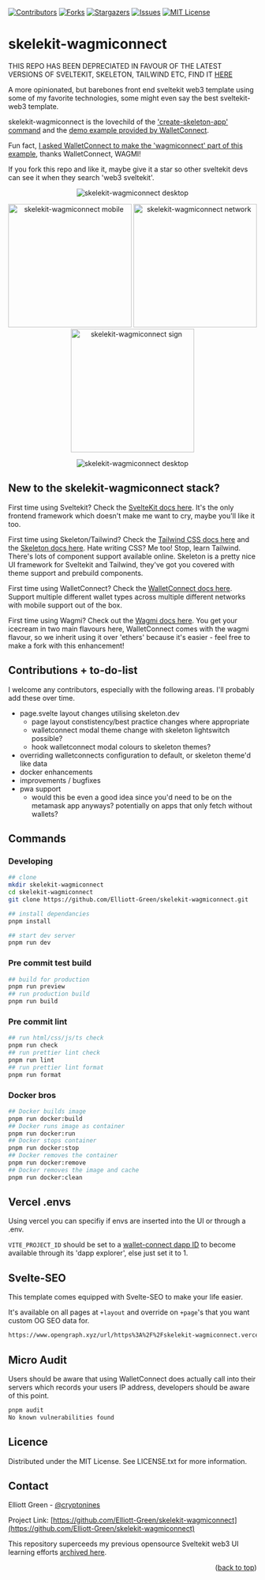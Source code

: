 <!-- Improved compatibility of back to top link -->

<a name="readme-top"></a>

[![Contributors][contributors-shield]][contributors-url]
[![Forks][forks-shield]][forks-url]
[![Stargazers][stars-shield]][stars-url]
[![Issues][issues-shield]][issues-url]
[![MIT License][license-shield]][license-url]

# skelekit-wagmiconnect

THIS REPO HAS BEEN DEPRECIATED IN FAVOUR OF THE LATEST VERSIONS OF SVELTEKIT, SKELETON, TAILWIND ETC, FIND IT [HERE](https://github.com/Elliott-Green/sveltekit-reown-ethers)

A more opinionated, but barebones front end sveltekit web3 template using some of my favorite technologies, some might even say the best sveltekit-web3 template.

skelekit-wagmiconnect is the lovechild of the ['create-skeleton-app' command](https://www.skeleton.dev/docs/get-started) and the [demo example provided by WalletConnect](https://evmtest.walletconnect.com/).

Fun fact, [I asked WalletConnect to make the 'wagmiconnect' part of this example](https://github.com/WalletConnect/web-examples/issues/272), thanks WalletConnect, WAGMI!

If you fork this repo and like it, maybe give it a star so other sveltekit devs can see it when they search 'web3 sveltekit'.

<p align="center">
   <img src="./static/skelekit-wagmiconnect.png" alt="skelekit-wagmiconnect desktop" >
</p>

<p align="center">
   <img src="./static/skelekit-wagmiconnect-mobile.png" alt="skelekit-wagmiconnect mobile" width="250" >
   <img src="./static/skelekit-wagmiconnect-mobile-network.png" alt="skelekit-wagmiconnect network"  width="250">
   <img src="./static/skelekit-wagmiconnect-mobile-sign.png" alt="skelekit-wagmiconnect sign" width="250" >
</p>
<p align="center">
   <img src="./static/skelekit-wagmiconnect-lighthouse.png" alt="skelekit-wagmiconnect desktop" >
</p>

## New to the skelekit-wagmiconnect stack?

First time using Sveltekit? Check the [SvelteKit docs here](https://kit.svelte.dev/docs/). It's the only frontend framework which doesn't make me want to cry, maybe you'll like it too.

First time using Skeleton/Tailwind? Check the [Tailwind CSS docs here](https://tailwindcss.com/) and the [Skeleton docs here](https://www.skeleton.dev/). Hate writing CSS? Me too! Stop, learn Tailwind. There's lots of component support available online. Skeleton is a pretty nice UI framework for Sveltekit and Tailwind, they've got you covered with theme support and prebuild components.

First time using WalletConnect? Check the [WalletConnect docs here](https://docs.walletconnect.com/web3modal/javascript/actions). Support multiple different wallet types across multiple different networks with mobile support out of the box.

First time using Wagmi? Check out the [Wagmi docs here](https://wagmi.sh/core/api/actions). You get your icecream in two main flavours here, WalletConnect comes with the wagmi flavour, so we inherit using it over 'ethers' because it's easier - feel free to make a fork with this enhancement!

## Contributions + to-do-list

I welcome any contributors, especially with the following areas. I'll probably add these over time.

- page.svelte layout changes utilising skeleton.dev
  - page layout constistency/best practice changes where appropriate
  - walletconnect modal theme change with skeleton lightswitch possible?
  - hook walletconnect modal colours to skeleton themes?
- overriding walletconnects configuration to default, or skeleton theme'd like data
- docker enhancements
- improvements / bugfixes
- pwa support
  - would this be even a good idea since you'd need to be on the metamask app anyways? potentially on apps that only fetch without wallets?

## Commands

### Developing

```bash
## clone
mkdir skelekit-wagmiconnect
cd skelekit-wagmiconnect
git clone https://github.com/Elliott-Green/skelekit-wagmiconnect.git

## install dependancies
pnpm install

## start dev server
pnpm run dev
```

### Pre commit test build

```bash
## build for production
pnpm run preview
## run production build
pnpm run build
```

### Pre commit lint

```bash
## run html/css/js/ts check
pnpm run check
## run prettier lint check
pnpm run lint
## run prettier lint format
pnpm run format
```

### Docker bros

```bash
## Docker builds image
pnpm run docker:build
## Docker runs image as container
pnpm run docker:run
## Docker stops container
pnpm run docker:stop
## Docker removes the container
pnpm run docker:remove
## Docker removes the image and cache
pnpm run docker:clean
```

## Vercel .envs

Using vercel you can specifiy if envs are inserted into the UI or through a .env.

`VITE_PROJECT_ID` should be set to a [wallet-connect dapp ID](https://cloud.walletconnect.com/) to become available through its 'dapp explorer', else just set it to 1.

## Svelte-SEO

This template comes equipped with Svelte-SEO to make your life easier.

It's available on all pages at `+layout` and override on `+page`'s that you want custom OG SEO data for.

```bash
https://www.opengraph.xyz/url/https%3A%2F%2Fskelekit-wagmiconnect.vercel.app
```

## Micro Audit

Users should be aware that using WalletConnect does actually call into their servers which records your users IP address, developers should be aware of this point.

```bash
pnpm audit
No known vulnerabilities found
```

## Licence

Distributed under the MIT License. See LICENSE.txt for more information.

## Contact

Elliott Green - [@cryptonines](https://twitter.com/cryptonines)

Project Link: [https://github.com/Elliott-Green/skelekit-wagmiconnect](https://github.com/Elliott-Green/skelekit-wagmiconnect)

This repository superceeds my previous opensource Sveltekit web3 UI learning efforts [archived here](https://github.com/Elliott-Green/SveltekitXSkeletonXEthers).

<p align="right">(<a href="#readme-top">back to top</a>)</p>

[contributors-shield]: https://img.shields.io/github/contributors/Elliott-Green/skelekit-wagmiconnect.svg?style=for-the-badge
[contributors-url]: https://github.com/Elliott-Green/skelekit-wagmiconnect/graphs/contributors
[forks-shield]: https://img.shields.io/github/forks/Elliott-Green/skelekit-wagmiconnect.svg?style=for-the-badge
[forks-url]: https://github.com/Elliott-Green/skelekit-wagmiconnect/network/members
[stars-shield]: https://img.shields.io/github/stars/Elliott-Green/skelekit-wagmiconnect.svg?style=for-the-badge
[stars-url]: https://github.com/Elliott-Green/skelekit-wagmiconnect/stargazers
[issues-shield]: https://img.shields.io/github/issues/Elliott-Green/skelekit-wagmiconnect.svg?style=for-the-badge
[issues-url]: https://github.com/Elliott-Green/skelekit-wagmiconnect/issues
[license-shield]: https://img.shields.io/github/license/Elliott-Green/skelekit-wagmiconnect.svg?style=for-the-badge
[license-url]: https://github.com/Elliott-Green/skelekit-wagmiconnect/blob/main/LICENCE
